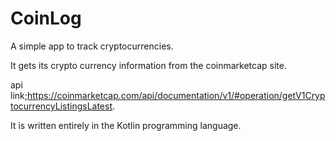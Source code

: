 # CoinLog

A simple app to track cryptocurrencies.

It gets its crypto currency information from the coinmarketcap site.

api link;https://coinmarketcap.com/api/documentation/v1/#operation/getV1CryptocurrencyListingsLatest.

It is written entirely in the Kotlin programming language.



